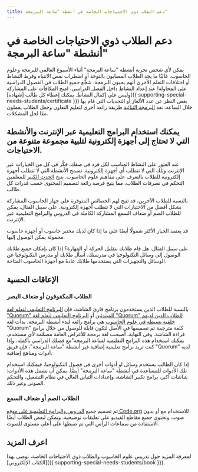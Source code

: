 ```yaml
---
title: دعم الطلاب ذوي الاحتياجات الخاصة في أنشطة "ساعة البرمجة"
---
```


# دعم الطلاب ذوي الاحتياجات الخاصة في أنشطة "ساعة البرمجة"

يمكن لأي شخص تجربة أنشطة "ساعة البرمجة" أثناء الأسبوع العالمي للبرمجة وعلوم الحاسوب. غالبًا ما يجد الطلاب المصابون بالتوحد أو اضطراب نقص الانتباه وفرط النشاط أو اختلافات التعلم الأخرى أنهم يحبون البرمجة. شجِّع جميع الطلاب في الفصول الدراسية على المحاولة! عند إعداد النشاط داخل الفصل الدراسي، امنح المكافآت على المشاركة وليس على إكمال النشاط. يمكنك إعطاء كل طالب [شهادة]({{ supporting-special-needs-students/certificate }}) بغض النظر عن عدد الألغاز أو التحديات التي قام بها خلال الساعة. تعد [البرمجة الثنائية](https://www.youtube.com/watch?v=vgkahOzFH2Q) طريقة رائعة أخرى لتعليم التعاون وجعل الطلاب يعملون معًا لحل المشكلات.

## يمكنك استخدام البرامج التعليمية عبر الإنترنت والأنشطة التي لا تحتاج إلى أجهزة إلكترونية لتلبية مجموعة متنوعة من الاحتياجات.

عند العثور على النشاط المناسب لكل فرد في صفك، فكِّر في كل من الخيارات عبر الإنترنت وتلك التي لا تتطلب أي أجهزة إلكترونية. تسمح الأنشطة التي لا تتطلب أجهزة إلكترونية للطلاب بالتعرف على مفاهيم علوم الحاسوب. يتيح [الحدث الكبير](https://studio.code.org/s/course1/lesson/15/puzzle/1) للمعلمين التحكم في تصرفات الطلاب، مما يتيح فرصة رائعة لتصميم المحتوى حسب قدرات كل طالب.

بالنسبة للطلاب الآخرين، قد تتيح لهم الخصائص المتوفرة على جهاز الحاسوب المشاركة بشكل أفضل من الاختيارات التي لا تتطلب أجهزة إلكترونية. على سبيل المثال، يمكن للطلاب الصم أو ضعاف السمع المشاركة الكاملة في الدروس والبرامج التعليمية عبر الإنترنت.

قد يعتمد الخيار الأكثر شمولًا أيضًا على ما إذا كان لديك مختبر حاسوب أو أجهزة حاسوب محمولة يمكن الوصول إليها.

على سبيل المثال، هل قام طلابك بتقليل الحركة أو المهارة؟ إذا كان بإمكان جميع طلابك الوصول إلى وسائل التكنولوجيا في مدرستك، اسأل طلابك أو مدرس التكنولوجيا عن الوسائل والتجهيزات التي يستخدمها طلابك عادةً مع أجهزة الحاسوب المتاحة.

## الإعاقات الحسية

### الطلاب المكفوفون أو ضعاف البصر

بالنسبة للطلاب الذين يستخدمون برنامج قارئ الشاشة، فإن [البرنامج التعليمي لتعلم لغة "Quorum" للمبتدئين](https://quorumlanguage.com/hourofcode/astro1.html) أو [البرنامج التعليمي لتعلم لغة "Quorum" للطلاب الذين لديهم خلفية بسيطة في علوم الحاسوب](https://quorumlanguage.com/hourofcode/part1.html) هي برامج رائعة لبدء أنشطة البرمجة. بدأت لغة "Quorum" كلغة مترجمة تم تصميمها في الأصل لتكون قابلة للوصول من خلال برامج قراءة الشاشة. وفي النهاية، أصبحت لغة برمجة للأغراض العامة مصمَّمة لأي مستخدم. يمكنك استخدام هذه البرامج التعليمية لساعة البرمجة"مع فصلك الدراسي بأكمله. وإذا كنت تريد برامج تعليمية إضافية غير أنشطة "ساعة البرمجة"، فإن فريق "Quorum" لديه أدوات ومناهج إضافية.

إذا كان الطالب يستخدم وسائل او أدوات أخرى في فصول التكنولوجيا، فيمكنك استخدام تلك الأدوات للمساعدة في أنشطة "ساعة البرمجة" أيضًا. يمكن أن تشمل هذه الأدوات: شاشات أكبر، برامج تكبير الشاشة، وإعدادات التباين العالي في نظام التشغيل، والتحكم الصوتي وغير ذلك.

### الطلاب الصم أو ضعاف السمع

تم تصميم جميع [الدروس والبرامج التعليمية على موقع Code.org](https://studio.code.org/) للاستخدام مع أو بدون صوت. وتحتوي جميع مقاطع الفيديو على تعليقات توضيحية. ويمكن لبعض الطلاب أيضًا الاستفادة من سماعات الرأس التي تم ضبطها على أعلى مستوى للصوت.

## اعرف المزيد

لمعرفة المزيد حول تدريس علوم الخاسوب والطلاب ذوي الاحتياجات الخاصة، نوصي بهذا [الكتاب الإلكتروني]({{ supporting-special-needs-students/book }}).